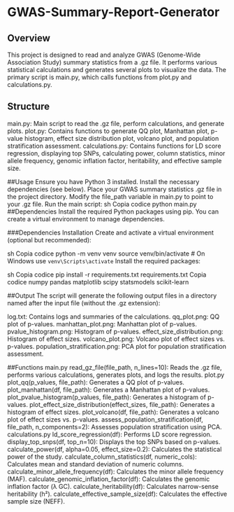 # GWAS-Summary-Report-Generator

## Overview
This project is designed to read and analyze GWAS (Genome-Wide Association Study) summary statistics from a .gz file. It performs various statistical calculations and generates several plots to visualize the data. The primary script is main.py, which calls functions from plot.py and calculations.py.

## Structure
main.py: Main script to read the .gz file, perform calculations, and generate plots.
plot.py: Contains functions to generate QQ plot, Manhattan plot, p-value histogram, effect size distribution plot, volcano plot, and population stratification assessment.
calculations.py: Contains functions for LD score regression, displaying top SNPs, calculating power, column statistics, minor allele frequency, genomic inflation factor, heritability, and effective sample size.

##Usage
Ensure you have Python 3 installed.
Install the necessary dependencies (see below).
Place your GWAS summary statistics .gz file in the project directory.
Modify the file_path variable in main.py to point to your .gz file.
Run the main script:
sh
Copia codice
python main.py
##Dependencies
Install the required Python packages using pip. You can create a virtual environment to manage dependencies.

###Dependencies Installation
Create and activate a virtual environment (optional but recommended):

sh
Copia codice
python -m venv venv
source venv/bin/activate   # On Windows use `venv\Scripts\activate`
Install the required packages:

sh
Copia codice
pip install -r requirements.txt
requirements.txt
Copia codice
numpy
pandas
matplotlib
scipy
statsmodels
scikit-learn

##Output
The script will generate the following output files in a directory named after the input file (without the .gz extension):

log.txt: Contains logs and summaries of the calculations.
qq_plot.png: QQ plot of p-values.
manhattan_plot.png: Manhattan plot of p-values.
pvalue_histogram.png: Histogram of p-values.
effect_size_distribution.png: Histogram of effect sizes.
volcano_plot.png: Volcano plot of effect sizes vs. p-values.
population_stratification.png: PCA plot for population stratification assessment.

##Functions
main.py
read_gz_file(file_path, n_lines=10): Reads the .gz file, performs various calculations, generates plots, and logs the results.
plot.py
plot_qq(p_values, file_path): Generates a QQ plot of p-values.
plot_manhattan(df, file_path): Generates a Manhattan plot of p-values.
plot_pvalue_histogram(p_values, file_path): Generates a histogram of p-values.
plot_effect_size_distribution(effect_sizes, file_path): Generates a histogram of effect sizes.
plot_volcano(df, file_path): Generates a volcano plot of effect sizes vs. p-values.
assess_population_stratification(df, file_path, n_components=2): Assesses population stratification using PCA.
calculations.py
ld_score_regression(df): Performs LD score regression.
display_top_snps(df, top_n=10): Displays the top SNPs based on p-values.
calculate_power(df, alpha=0.05, effect_size=0.2): Calculates the statistical power of the study.
calculate_column_statistics(df, numeric_cols): Calculates mean and standard deviation of numeric columns.
calculate_minor_allele_frequency(df): Calculates the minor allele frequency (MAF).
calculate_genomic_inflation_factor(df): Calculates the genomic inflation factor (λ GC).
calculate_heritability(df): Calculates narrow-sense heritability (h²).
calculate_effective_sample_size(df): Calculates the effective sample size (NEFF).

